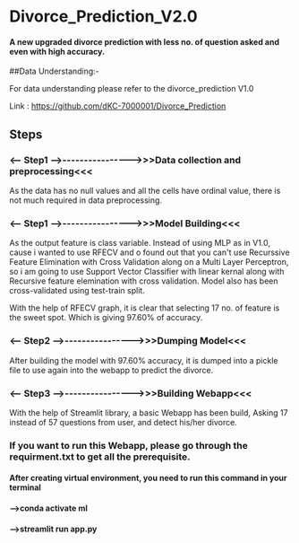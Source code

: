 # Divorce_Prediction_V2.0
#### A new upgraded divorce prediction with less no. of question asked and even with high accuracy.

##Data Understanding:-

For data understanding please refer to the divorce_prediction V1.0

Link : https://github.com/dKC-7000001/Divorce_Prediction

## Steps

### <-- Step1 -->---------------->>>Data collection and preprocessing<<<

As the data has no null values and all the cells have ordinal value, there is not much required in data preprocessing.

### <-- Step1 -->---------------->>>Model Building<<<

As the output feature is class variable. Instead of using MLP as in V1.0, cause i wanted to use RFECV and o found out that you can't use Recurssive Feature Elimination with Cross Validation along on a Multi Layer Perceptron, so  i am going to use Support Vector Classifier with linear kernal along with Recursive feature elemination with cross validation. Model also has been cross-validated using test-train split.

With the help of RFECV graph, it is clear that selecting 17 no. of feature is the sweet spot. Which is giving 97.60% of accuracy.

### <-- Step2 -->---------------->>>Dumping Model<<<

After building the model with 97.60% accuracy, it is dumped into a pickle file to use again into the webapp to predict the divorce.

### <-- Step3 -->---------------->>>Building Webapp<<<

With the help of Streamlit library, a basic Webapp has been build, Asking 17 instead of 57 questions from user, and detect his/her divorce.

### If you want to run this Webapp, please go through the requirment.txt to get all the prerequisite. 
#### After creating virtual environment, you need to run this command in your terminal
#### -->conda activate ml
#### -->streamlit run app.py



